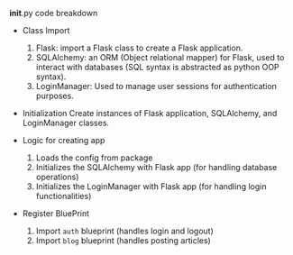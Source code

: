 __init__.py code breakdown

- Class Import
    1. Flask: import a Flask class to create a Flask application.
    2. SQLAlchemy: an ORM (Object relational mapper) for Flask, used to interact with databases (SQL syntax is abstracted as python OOP syntax).
    3. LoginManager: Used to manage user sessions for authentication purposes.

- Initialization
    Create instances of Flask application, SQLAlchemy, and LoginManager classes.

- Logic for creating app
    1. Loads the config from package
    2. Initializes the SQLAlchemy with Flask app (for handling database operations)
    3. Initializes the LoginManager with Flask app (for handling login functionalities)

- Register BluePrint
    1. Import `auth` blueprint (handles login and logout)
    2. Import `blog` blueprint (handles posting articles)

